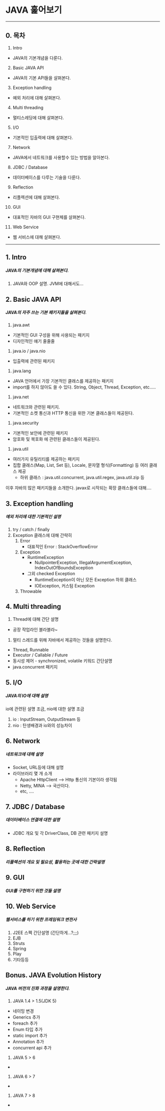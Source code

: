 # JAVA 훑어보기
--------------
## 0. 목차
1. Intro
 - JAVA의 기본개념을 다룬다.
2. Basic JAVA API
 - JAVA의 기본 API들을 살펴본다.
3. Exception handling
 - 예외 처리에 대해 살펴본다.
4. Multi threading
 - 멀티스레딩에 대해 살펴본다.
5. I/O
 - 기본적인 입출력에 대해 살펴본다.
7. Network
 - JAVA에서 네트워크를 사용할수 있는 방법을 알아본다.
8. JDBC / Database
 - 데이터베이스를 다루는 기술을 다룬다.
9. Reflection
 - 리플렉션에 대해 살펴본다.
10. GUI
 - 대표적인 자바의 GUI 구현체를 살펴본다.
11. Web Service
 - 웹 서비스에 대해 살펴본다.

----------------------------------------------------------------------

## 1. Intro
##### JAVA의 기본개념에 대해 살펴본다.
 1. JAVA와 OOP 설명. JVM에 대해서도...

## 2. Basic JAVA API
##### JAVA의 자주 쓰는 기본 패키지들을 살펴본다.
 1. java.awt
  - 기본적인 GUI 구성을 위해 사용되는 패키지
  - 디자인적인 얘기 줄줄줄

 1. java.io / java.nio
  - 입출력에 관련된 패키지

 1. java.lang
  - JAVA 언어에서 가장 기본적인 클래스를 제공하는 패키지
  - import를 하지 않아도 쓸 수 있다.
          String, Object, Thread, Exception, etc.....

 1. java.net
  - 네트워크와 관련된 패키지.
  - 기본적인 소켓 통신과 HTTP 통신을 위한 기본 클래스들이 제공된다.

 1. java.security
  - 기본적인 보안에 관련된 패키지
  - 암호화 및 복호화 에 관련된 클래스들이 제공된다.

 1. java.util
  - 여러가지 유틸리티를 제공하는 패키지
  - 집합 클래스(Map, List, Set 등), Locale, 문자열 형식(Formatting) 등 여러 클래스 제공
    - 하위 클래스 : java.util.concurrent, java.util.regex, java.util.zip 등


이후 자바의 많은 패키지들을 소개한다.
javax로 시작되는 확장 클래스들에 대해....

## 3. Exception handling
##### 예외 처리에 대한 기본적인 설명
 1. try / catch / finally
 1. Exception 클래스에 대해 간략히
    1. Error
        - 대표적인 Error : StackOverflowError
    1. Exception 
        - RuntimeException
          - NullpointerException, IllegalArgumentException, IndexOutOfBoundsException
        - 그외 checked Exception
          - RuntimeException이 아닌 모든 Exception 하위 클래스
          - IOException, 커스텀 Exception 
    1. Throwable

## 4. Multi threading
 1. Thread에 대해 간단 설명
  - 공장 작업라인 블라블라~
 1. 멀티 스레드를 위해 자바에서 제공하는 것들을 설명한다.
  - Thread, Runnable
  - Executor / Callable / Future
  - 동시성 제어
        - synchronized, volatile 키워드 간단설명
  - java.concurrent 패키지

## 5. I/O
##### JAVA의 IO에 대해 설명
io에 관련된 설명 조금, nio에 대한 설명 조금
 1. io : InputStream, OutputStream 등
 1. nio : 탄생배경과 io와의 성능차이

## 6. Network
##### 네트워크에 대해 설명
 - Socket, URL등에 대해 설명
 - 라이브러리 몇 개 소개
    - Apache HttpClient --> Http 통신의 기본이라 생각됨
    - Netty, MINA --> 국산이다.
    - etc, ....

## 7. JDBC / Database
##### 데이터베이스 연결에 대한 설명
 - JDBC 개요 및 각 DriverClass, DB 관련 패키지 설명

## 8. Reflection
##### 리플렉션의 개요 및 필요성, 활용하는 곳에 대한 간략설명


## 9. GUI
##### GUI를 구현하기 위한 것들 설명


## 10. Web Service
##### 웹서비스를 하기 위한 프레임워크 변천사
 1. J2EE 스펙 간단설명 (간단하게...?;;;)
 1. EJB
 1. Struts
 1. Spring
 1. Play
 1. 기타등등

## Bonus. JAVA Evolution History
##### JAVA 버전의 진화 과정을 설명한다.
 1. JAVA 1.4 > 1.5(JDK 5)
  - 네이밍 변경
  - Generics 추가
  - foreach 추가
  - Enum 타입 추가
  - static import 추가
  - Annotation 추가
  - concurrent api 추가

 1. JAVA 5 > 6
  -
  
 1. JAVA 6 > 7
  -

 1. JAVA 7 > 8
  -
